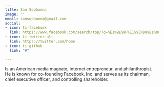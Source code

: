```yaml
---
title: Sam Sophanna
image: ''
email: samsophanna@gmail.com
social:
- icon: ti-facebook
  link: https://www.facebook.com/search/top/?q=%E1%9E%9F%E1%9E%98%E1%9F%92%E1%9E%94%E1%9E%8F%E1%9F%92%E1%9E%8F%E1%9E%B7%20%E1%9E%9A%E1%9E%B8%E1%9E%8E%E1%9E%B6%E1%9E%80%E1%9F%8B&epa=SEARCH_BOX
- icon: ti-twitter-alt
  link: https://twitter.com/home
- icon: ti-github
  link: "#"

---
```

Is an American media magnate, internet entrepreneur, and philanthropist. He is known for co-founding Facebook, Inc. and serves as its chairman, chief executive officer, and controlling shareholder.